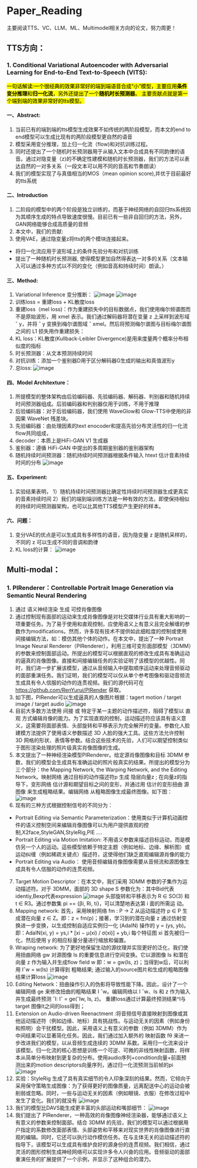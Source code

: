 # Paper_Reading
主要阅读TTS、VC、LLM、ML、Multimodel相关方向的论文，努力周更！

## **TTS方向：**

### 1. Conditional Variational Autoencoder with Adversarial Learning for End-to-End Text-to-Speech (VITS):
<mark>一句话解读:一个很经典的效果非常好的端到端语音合成“小”模型，主要应用**条件变分推理**和**归一化流**，另外还提出了一个**随机时长预测器**。
主要贡献点就是第一个端到端的效果非常好的tts模型。<mark>
#### 一、Abstract:
1. 当前已有的端到端的tts模型生成效果不如传统的两阶段模型，而本文的end to end模型可以生成比现有的两阶段模型更自然的语音
2. 模型采用变分推理，加上归一化流（flow)和对抗训练过程。
3. 同时还提出了一个随机时长预测器用于从输入文本中合成具有不同韵律的语音。通过对隐变量（z)的不确定性建模和随机时长预测器，我们的方法可以表达自然的一对多关系（一段文本可以用不同的音高和节奏朗读）
4. 我们的模型实现了与真值相当的MOS（mean opinion score),并优于目前最好的tts系统
#### 二、Introduction
1. 二阶段的模型中的两个阶段是独立训练的，而基于神经网络的自回归tts系统因为其顺序生成的特点导致速度很慢。目前已有一些非自回归的方法，另外，GAN网络能够合成高质量的音频
2. 本文中，我们的贡献:
  1. 使用VAE，通过隐变量z将tts的两个模块连接起来。
  - 将归一化流应用于波形域上的条件先验分布和对抗训练
  - 提出了一种随机时长预测器, 使得模型更加自然得表达一对多的关系（文本输入可以通过多种方式以不同的变化（例如音高和持续时间）朗读。）
#### 三、Method:
1. Variational Inference 变分推断：
![image](https://github.com/user-attachments/assets/568913b7-7859-4701-bf94-442db96442bd)
![image](https://github.com/user-attachments/assets/5b8e3834-5368-45d8-ba82-cd919bdedb49)
2. 训练loss = 重建loss + KL散度loss
3. 重建loss（mel loss)：作为重建损失中的目标数据点，我们使用梅尔频谱图而不是原始波形，用 xmel 表示。我们通过解码器将潜在变量 z 上采样到波形域 ˆ y，并将 ˆ y 变换到梅尔谱图域 ˆ xmel。然后将预测梅尔谱图与目标梅尔谱图之间的 L1 损失用作重建损失：
4. KL loss：KL散度(Kullback-Leibler Divergence)是用来度量两个概率分布相似度的指标
5. 时长预测器：从文本预测持续时间
6. 对抗训练：添加一个鉴别器D用于区分解码器G生成的输出和真值波形y
7. 总loss:
![image](https://github.com/user-attachments/assets/e8a59d20-85da-4b30-aeec-016b3346b804)

#### 四、Model Architexture：
1. 所提模型的整体架构由后验编码器、先验编码器、解码器、判别器和随机持续时间预测器组成。后验编码器和判别器仅用于训练，不用于推理
2. 后验编码器：对于后验编码器，我们使用 WaveGlow和 Glow-TTS中使用的非因果 WaveNet 残差块。
3. 先验编码器：由处理因素的text enocoder和提高先验分布灵活性的归一化流flow共同组成，
4. decoder：本质上是HiFi-GAN V1 生成器
5. 鉴别器：遵循 HiFi-GAN 中提出的多周期鉴别器的鉴别器架构
6. 随机持续时间预测器：随机持续时间预测器根据条件输入 htext 估计音素持续时间的分布
![image](https://github.com/user-attachments/assets/f44bc1ad-cb4a-4108-8253-5024a772d230)

#### 五、Experiment:
1. 实验结果表明，
1）随机持续时间预测器比确定性持续时间预测器生成更真实的音素持续时间
2）我们的端到端训练方法是一种有效的方法，即使保持相似的持续时间预测器架构，也可以比其他TTS模型产生更好的样本。

#### 六、问题：
1. 变分VAE的优点是可以生成具有多样性的语音，因为隐变量 z 是随机采样的，不同的 z 可以生成不同的音调和韵律
2. KL loss的计算：
![image](https://github.com/user-attachments/assets/121c1939-0368-4571-b0fe-7484bf81b239)



## **Multi-modal：**
### 1. PIRenderer：Controllable Portrait Image Generation via Semantic Neural Rendering
1. 通过 语义神经渲染 生成 可控肖像图像
2. 通过控制现有面部的运动来生成肖像图像是对社交媒体行业具有重大影响的一项重要任务。为了易于使用和直观控制，应使用语义上有意义且完全解缠的参数作为modifications。然而，许多现有技术不提供如此细粒度的控制或使用间接编辑方法，如：模仿其他个体的动作。在本文中，提出了一种 Portrait Image Neural Renderer（PIRenderer），利用三维可变形面部模型（3DMM）的参数来控制面部运动。所提出的模型可以根据直观的修改生成具有准确运动的逼真的肖像图像。直接和间接编辑任务的实验证明了该模型的优越性。同时，我们进一步扩展该模型，通过从音频输入中提取顺序运动来处理音频驱动的面部重演任务。我们证明，我们的模型可以仅从单个参考图像和驱动音频流生成具有令人信服的动作的连贯视频。我们的源代码可在 https://github.com/RenYurui/PIRender 获取。
3. 如下图，PIRender可以生成逼真的人像图片根据：tagert motion / target image / target audio
![image](https://github.com/user-attachments/assets/b732ede0-1737-45b7-9ec6-f8baa2b63965)
4. 目前大多数方法使用 间接 或 特定于某一主题的动作描述符，阻碍了模型以 直观 方式编辑肖像的能力。为了实现直观的控制，运动描述符应该具有语义意义，这需要将面部表情、头部旋转和平移表示为完全解开的变量。参数化人脸建模方法提供了使用语义参数描述 3D 人脸的强大工具。这些方法允许控制 3D 网格的形状、表情等参数。结合这些技术的先验，人们可以期望控制类似于图形渲染处理的照片级真实肖像图像的生成。
5. 本文提出了一种神经渲染模型PIRenderer。给定源肖像图像和目标 3DMM 参数，我们的模型会生成具有准确运动的照片般真实的结果。所提出的模型分为三个部分：the Mapping Network, the Warping Network, and the Editing Network。映射网络 通过目标的动作描述符p 生成 隐层向量z ; 在向量z的指导下，变形网络 估计源和期望目标之间的变形，并通过用 估计的变形扭曲 源图像 来生成粗略结果。编辑网络 从粗略图像生成最终图像。如下图：
![image](https://github.com/user-attachments/assets/cd4d10af-a9e9-4141-a294-0656a9423f0f)
6. 现有的三种方式根据控制信号的不同分为：
  - Portrait Editing via Semantic Parameterization：使用类似于计算机动画控件的语义控制空间来编辑肖像图像可以为用户提供直观的控制,X2face,StyleGAN,StyleRig,PIE ....
  - Portrait Editing via Motion Imitation: 不用语义参数来描述目标运动，而是模仿另一个人的运动。這些模型依赖于特定主题（例如地标、边缘、解析图）或运动纠缠（例如稀疏关键点）描述符，这使得他们缺乏直观编辑源肖像的能力
  - Portrait Editing via Audio： 使用音频编辑肖像图像需要从音频流和源图像生成具有令人信服的动作的连贯视频。
7. Target Motion Descriptor：在本文中，我们采用 3DMM 参数的子集作为运动描述符。对于 3DMM，面部的 3D shape S 参数化为：其中Bid代表identiy,Bexp代表expression
![image](https://github.com/user-attachments/assets/44e1a514-694e-4c7a-bbf6-c37ca8007a5a)
头部旋转和平移表示为 R ∈ SO(3) 和 t ∈ R3。通过参数集 pi == {βi, Ri, ti}，可以清楚地表达第 i 面的所需运 动。
8. Mapping network: 首先，采用映射网络 fm : P → Z 从运动描述符 p ∈ P 生成潜在向量 z ∈ Z。即：z = fm(p)；接著，学习到的潜在向量 z 通过仿射变换进一步变换，以生成控制自适应实例归一化 (AdaIN) 操作的 y = (ys, yb)。 即：AdaIN(xi, y) = ys,i * [xi − μ(xi) / σ(xi)] + yb,i  每个特征图 xi 首先被归一化，然后使用 y 的相应标量分量进行缩放和偏置。
9. Wraping network: 为了更好地保留生动的源纹理并实现更好的泛化，我们使用扭曲网络 gw 对源图像 Is 的重要信息进行空间变换。它以源图像 Is 和潜在向量 z 作为输入并生成flow field w 即：w = gw(Is, z)；当得到w后，可以利用 Iˆw = w(Is) 计算得到 粗略结果; 通过输入的source图片和生成的粗略图像结果计算loss
![image](https://github.com/user-attachments/assets/92ff4679-52e4-4b2c-9a70-21e93835fbc5)
10. Editing Network：扭曲操作引入的伪影将导致性能下降。因此，设计了一个编辑网络 ge 来修改扭曲的粗略结果 I ˆw。编辑网络以 I ˆw、Is 和 z 作为输入并生成最终预测 ˆI: Iˆ = ge(ˆIw, Is, z)。 重建loss通过计算最终预测结果^I与target 图像It之间的loss得到；
11. Extension on Audio-driven Reenactment :将音频信号直接映射到图像或其他运动描述符（例如边缘、地标）具有挑战性。与运动无关的因素（例如身份和照明）会干扰模型。因此，采用语义上有意义的参数（例如 3DMM）作为中间结果可以显著简化任务。因此，我们通过加入额外的 映射函数 fθ 来进一步改进我们的模型，以从音频生成连续的 3DMM 系数。采用归一化流来设计该模型。归一化流的核心思想是训练一个可逆、可微的非线性映射函数，将样本从简单分布映射到更复杂的分布。使用audio序列+condition向量+前面预测出来的motion descriptors向量序列，通过归一化流预测当前帧的pi
![image](https://github.com/user-attachments/assets/d0dfcac0-bed0-43fc-b301-c1346b0b2d23)
12. 实验：StyleRig 生成了具有真实细节的令人印象深刻的结果。然而，它倾向于采用保守策略生成图像：为了获得更好的图像质量，远离配送中心的运动会被削弱或忽略。同时，一些与运动无关的因素（例如眼镜、衣服）在修改过程中发生了变化。我们的就没有
![image](https://github.com/user-attachments/assets/ab126dd2-f71e-47c8-8c92-5dc3897e5ab5)
13. 我们的模型比DAVS能生成更丰富的头部运动和嘴部细节：
![image](https://github.com/user-attachments/assets/42e6418a-9e70-45a1-b8ae-06320644644f)
14. 我们提出了 PIRenderer，一种高效的肖像图像神经渲染器，能够通过语义上有意义的参数来控制面部。结合 3DMM 的先验，我们的模型可以通过根据用户指定的系数修改面部表情、头部姿势和平移来对现实世界的肖像图像进行直观的编辑。同时，它还可以执行动作模仿任务。在与主体无关的运动描述符的指导下，该模型可以生成具有维护良好的源身份的连贯视频。我们相信，通过灵活的图形控制生成神经网络可以实现许多令人兴奋的应用。音频驱动的面部重演任务的扩展提供了一个示例，并显示了这种组合的潜力。  
